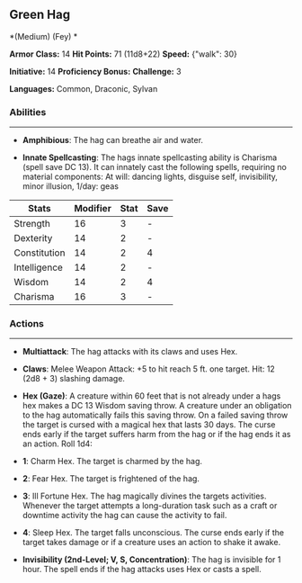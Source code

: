 ## Green Hag
*(Medium) (Fey) *

**Armor Class:** 14
**Hit Points:** 71 (11d8+22)
**Speed:** {"walk": 30}

**Initiative:** 14
**Proficiency Bonus:**
**Challenge:** 3

**Languages:** Common, Draconic, Sylvan

### Abilities
 --- 
- **Amphibious**: The hag can breathe air and water.

- **Innate Spellcasting**: The hags innate spellcasting ability is Charisma (spell save DC 13). It can innately cast the following spells, requiring no material components: At will: dancing lights, disguise self, invisibility, minor illusion, 1/day: geas



| Stats | Modifier | Stat | Save
| ---- | ---- | ---- | ---- |
| Strength | 16 | 3 | - |
| Dexterity | 14 | 2 | - |
| Constitution | 14 | 2 | 4 |
| Intelligence | 14 | 2 | - |
| Wisdom | 14 | 2 | 4 |
| Charisma | 16 | 3 | - |

### Actions
 --- 
- **Multiattack**: The hag attacks with its claws and uses Hex.

- **Claws**: Melee Weapon Attack: +5 to hit  reach 5 ft.  one target. Hit: 12 (2d8 + 3) slashing damage.

- **Hex (Gaze)**: A creature within 60 feet that is not already under a hags hex makes a DC 13 Wisdom saving throw. A creature under an obligation to the hag automatically fails this saving throw. On a failed saving throw  the target is cursed with a magical hex that lasts 30 days. The curse ends early if the target suffers harm from the hag or if the hag ends it as an action. Roll 1d4:

- **1**: Charm Hex. The target is charmed by the hag.

- **2**: Fear Hex. The target is frightened of the hag.

- **3**: Ill Fortune Hex. The hag magically divines the targets activities. Whenever the target attempts a long-duration task such as a craft or downtime activity  the hag can cause the activity to fail.

- **4**: Sleep Hex. The target falls unconscious. The curse ends early if the target takes damage or if a creature uses an action to shake it awake.

- **Invisibility (2nd-Level; V, S, Concentration)**: The hag is invisible for 1 hour. The spell ends if the hag attacks  uses Hex  or casts a spell.

